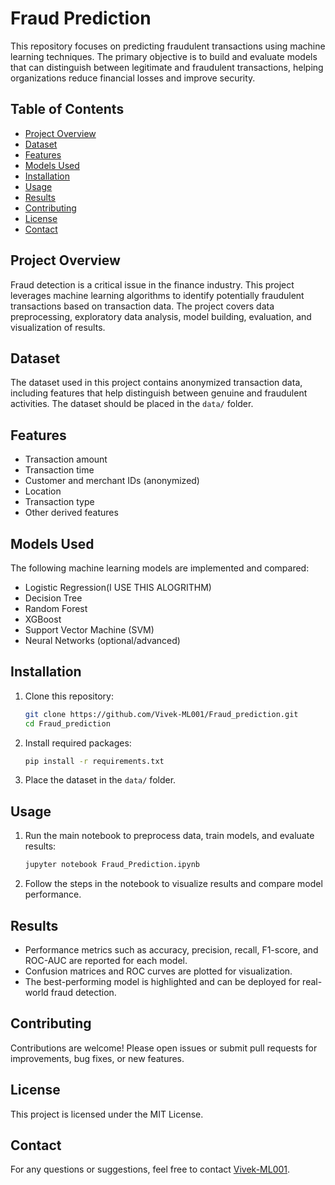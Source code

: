 # Fraud Prediction

This repository focuses on predicting fraudulent transactions using machine learning techniques. The primary objective is to build and evaluate models that can distinguish between legitimate and fraudulent transactions, helping organizations reduce financial losses and improve security.

## Table of Contents

- [Project Overview](#project-overview)
- [Dataset](#dataset)
- [Features](#features)
- [Models Used](#models-used)
- [Installation](#installation)
- [Usage](#usage)
- [Results](#results)
- [Contributing](#contributing)
- [License](#license)
- [Contact](#contact)

## Project Overview

Fraud detection is a critical issue in the finance industry. This project leverages machine learning algorithms to identify potentially fraudulent transactions based on transaction data. The project covers data preprocessing, exploratory data analysis, model building, evaluation, and visualization of results.

## Dataset

The dataset used in this project contains anonymized transaction data, including features that help distinguish between genuine and fraudulent activities. The dataset should be placed in the `data/` folder.

## Features

- Transaction amount
- Transaction time
- Customer and merchant IDs (anonymized)
- Location
- Transaction type
- Other derived features

## Models Used

The following machine learning models are implemented and compared:
- Logistic Regression(I USE THIS ALOGRITHM)
- Decision Tree
- Random Forest
- XGBoost
- Support Vector Machine (SVM)
- Neural Networks (optional/advanced)

## Installation

1. Clone this repository:
    ```bash
    git clone https://github.com/Vivek-ML001/Fraud_prediction.git
    cd Fraud_prediction
    ```

2. Install required packages:
    ```bash
    pip install -r requirements.txt
    ```

3. Place the dataset in the `data/` folder.

## Usage

1. Run the main notebook to preprocess data, train models, and evaluate results:
    ```bash
    jupyter notebook Fraud_Prediction.ipynb
    ```
2. Follow the steps in the notebook to visualize results and compare model performance.

## Results

- Performance metrics such as accuracy, precision, recall, F1-score, and ROC-AUC are reported for each model.
- Confusion matrices and ROC curves are plotted for visualization.
- The best-performing model is highlighted and can be deployed for real-world fraud detection.

## Contributing

Contributions are welcome! Please open issues or submit pull requests for improvements, bug fixes, or new features.

## License

This project is licensed under the MIT License.

## Contact

For any questions or suggestions, feel free to contact [Vivek-ML001](https://github.com/Vivek-ML001).

